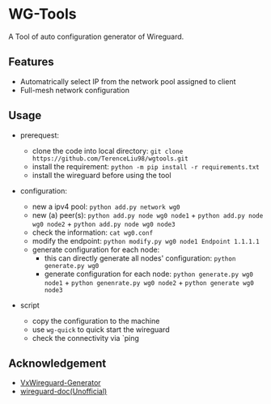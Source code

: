 # WG-Tools

A Tool of auto configuration generator of Wireguard.


## Features

* Automatrically select IP from the network pool assigned to client
* Full-mesh network configuration

## Usage

* prerequest:
	* clone the code into local directory: `git clone  https://github.com/TerenceLiu98/wgtools.git`
	* install the requirement: `python -m pip install -r requirements.txt`
	* install the wireguard before using the tool

* configuration:
	* new a ipv4 pool: `python add.py network wg0`
	* new (a) peer(s): `python add.py node wg0 node1` + `python add.py node wg0 node2` + `python add.py node wg0 node3`
	* check the information: `cat wg0.conf`
	* modify the endpoint: `python modify.py wg0 node1 Endpoint 1.1.1.1`
	* generate configuration for each node:
		* this can directly generate all nodes' configuration: `python generate.py wg0`
		* generate configuration for each node: `python generate.py wg0 node1` + `python genenrate.py wg0 node2` + `python generate wg0 node3`

* script
	* copy the configuration to the machine
	* use `wg-quick` to quick start the wireguard
	* check the connectivity via `ping

## Acknowledgement

* [VxWireguard-Generator](https://github.com/m13253/VxWireguard-Generator)
* [wireguard-doc(Unofficial)](https://github.com/pirate/wireguard-docs)

